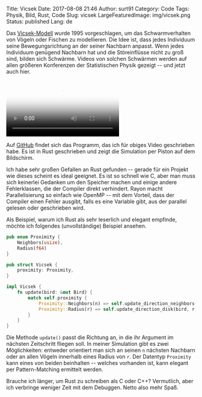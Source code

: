 Title: Vicsek
Date: 2017-08-08 21:46
Author: surt91
Category: Code
Tags: Physik, Bild, Rust, Code
Slug: vicsek
LargeFeaturedImage: img/vicsek.png
Status: published
Lang: de

Das [Vicsek-Modell](https://doi.org/10.1103/PhysRevLett.75.1226) wurde 1995
vorgeschlagen, um das Schwarmverhalten von Vögeln oder Fischen zu modellieren.
Die Idee ist, dass jedes Individuum seine Bewegungsrichtung an der seiner
Nachbarn anpasst. Wenn jedes Individuum genügend Nachbarn hat und die
Störeinflüsse nicht zu groß sind, bilden sich Schwärme. Videos von solchen
Schwärmen werden auf allen größeren Konferenzen der Statistischen Physik
gezeigt -- und jetzt auch hier.

<video controls loop autoplay poster="{filename}/img/vicsek.png">
<source src="{filename}/vid/vicsek.mp4" type="video/mp4">
Your browser does not support the video tag.
</video>

Auf [GitHub](https://github.com/surt91/vicsek) findet sich das Programm,
das ich für obiges Video geschrieben habe. Es ist in Rust geschrieben und
zeigt die Simulation per Piston auf dem Bildschirm.

Ich habe sehr großen Gefallen an Rust gefunden -- gerade für ein Projekt wie
dieses scheint es ideal geeignet. Es ist so schnell wie C, aber man muss sich
keinerlei Gedanken um den Speicher machen und einige andere Fehlerklassen, die
der Compiler direkt verhindert. Rayon macht Parallelisierung so einfach wie
OpenMP -- mit dem Vorteil, dass der Compiler einen Fehler ausgibt, falls es
eine Variable gibt, aus der parallel gelesen oder geschrieben wird.

Als Beispiel, warum ich Rust als sehr leserlich und elegant empfinde, möchte
ich folgendes (unvollständige) Beispiel ansehen.

```Rust
pub enum Proximity {
    Neighbors(usize),
    Radius(f64)
}

pub struct Vicsek {
    proximity: Proximity,
}

impl Vicsek {
    fn update(bird: &mut Bird) {
        match self.proximity {
            Proximity::Neighbors(n) => self.update_direction_neighbors(bird, n, noise),
            Proximity::Radius(r) => self.update_direction_disk(bird, r, noise),
        }
    }
}
```

Die Methode `update()` passt die Richtung an, in die ihr Argument im nächsten
Zeitschritt fliegen soll. In meiner Simulation gibt es zwei Möglichkeiten:
entweder orientiert man sich an seinen `n` nächsten Nachbarn oder an allen
Vögeln innerhalb eines Radius von `r`. Der Datentyp `Proximity` kann eines von
beiden beinhalten -- welches vorhanden ist, kann elegant per Pattern-Matching
ermittelt werden.

Brauche ich länger, um Rust zu schreiben als C oder C++? Vermutlich, aber ich
verbringe weniger Zeit mit dem Debuggen. Netto also mehr Spaß.
